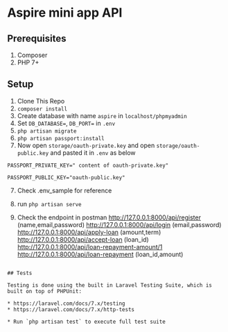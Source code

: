 

# Aspire mini app API

## Prerequisites

1. Composer 
2. PHP 7+


## Setup

1. Clone This Repo
2. `composer install`
3. Create database with name `aspire` in `localhost/phpmyadmin`
3. Set `DB_DATABASE=`, `DB_PORT=`  in `.env`
4. `php artisan migrate`
5. `php artisan passport:install`
6. Now open `storage/oauth-private.key` and open `storage/oauth-public.key` and pasted it in `.env` as below

`PASSPORT_PRIVATE_KEY=" content of oauth-private.key"`

`PASSPORT_PUBLIC_KEY="oauth-public.key"`

7. Check .env_sample for reference
8. run `php artisan serve`

9. Check the endpoint in postman
 http://127.0.0.1:8000/api/register (name,email,password)
 http://127.0.0.1:8000/api/login (email,password)
 http://127.0.0.1:8000/api/apply-loan (amount,term)
 http://127.0.0.1:8000/api/accept-loan (loan_id)
 http://127.0.0.1:8000/api/loan-repayment-amount/1
 http://127.0.0.1:8000/api/loan-repayment (loan_id,amount)



```

## Tests

Testing is done using the built in Laravel Testing Suite, which is built on top of PHPUnit:

* https://laravel.com/docs/7.x/testing
* https://laravel.com/docs/7.x/http-tests

* Run `php artisan test` to execute full test suite

